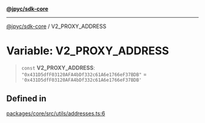 [**@jpyc/sdk-core**](../README.md)

---

[@jpyc/sdk-core](../globals.md) / V2_PROXY_ADDRESS

# Variable: V2_PROXY_ADDRESS

> `const` **V2_PROXY_ADDRESS**: `"0x431D5dfF03120AFA4bDf332c61A6e1766eF37BDB"` = `'0x431D5dfF03120AFA4bDf332c61A6e1766eF37BDB'`

## Defined in

[packages/core/src/utils/addresses.ts:6](https://github.com/jcam1/sdks/blob/d7b0b75bf0a43a1290dddb92ba9a24223892592b/packages/core/src/utils/addresses.ts#L6)
